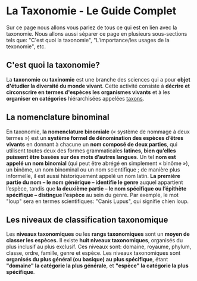 # La Taxonomie - Le Guide Complet
Sur ce page nous allons vous parlez de tous ce qui est en lien avec la taxonomie. Nous allons aussi séparer ce page en plusieurs sous-sections tels que: "C'est quoi la taxonomie", "L'importance/les usages de la texonomie", etc.
## C'est quoi la taxonomie?
La **taxonomie** ou **taxinomie** est une branche des sciences qui a pour **objet d'étudier la diversité du monde vivant**. Cette activité consiste à **décrire et circonscrire en termes d'espèces les organismes vivants** et à les **organiser en catégories** hiérarchisées appelées [taxons](https://fr.wikipedia.org/wiki/Taxon "Taxon"). 
## La nomenclature binominal
En taxonomie, **la nomenclature binomiale** (« système de nommage à deux termes ») est un **système formel de dénomination des espèces d’êtres vivants** en donnant à chacune un **nom composé de deux parties**, qui utilisent toutes deux des formes grammaticales **latines, bien qu’elles puissent être basées sur des mots d’autres langues**. Un tel **nom est appelé un nom binomial** (qui peut être abrégé en simplement « binôme »), un binôme, un nom binominal ou un nom scientifique ; de manière plus informelle, il est aussi historiquement appelé un nom latin. **La première partie du nom – le nom générique – identifie le genre** auquel appartient l’espèce, tandis que **la deuxième partie – le nom spécifique ou l’épithète spécifique – distingue l’espèce** au sein du genre. Par exemple, le mot "loup" sera en termes scientifiques: "Canis Lupus", qui signifie chien loup.
## Les niveaux de classification taxonomique
Les **niveaux taxonomiques** ou les **rangs taxonomiques** sont un **moyen de classer les espèces.** Il existe **huit niveaux taxonomiques**, organisés du plus inclusif au plus exclusif. Ces niveaux sont: domaine, royaume, phylum, classe, ordre, famille, genre et espèce. Les niveaux taxonomiques sont **organisés du plus général (ou basique) au plus spécifique**, étant **"domaine" la catégorie la plus générale**, et **"espèce" la catégorie la plus spécifique**.
